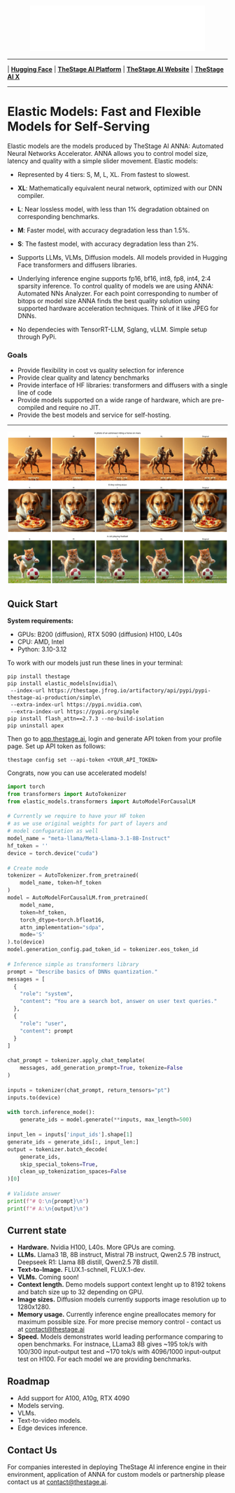 <div align="center" id="sglangtop">
<img src="images/logo.png" alt="logo" width="400" margin="10px"></img>
</div>

--------------------------------------------------------------------------------

| [**Hugging Face**]()
| [**TheStage AI Platform**](https://app.thestage.ai/)
| [**TheStage AI Website**](https://thestage.ai/)
| [**TheStage AI X**](https://https://x.com/TheStageAI)

---
# Elastic Models: Fast and Flexible Models for Self-Serving
Elastic models are the models produced by TheStage AI ANNA: Automated Neural Networks Accelerator. ANNA allows you to control model size, latency and quality with a simple slider movement. Elastic models:

* Represented by 4 tiers: S, M, L, XL. From fastest to slowest.

* __XL__: Mathematically equivalent neural network, optimized with our DNN compiler. 

* __L__: Near lossless model, with less than 1% degradation obtained on corresponding benchmarks.

* __M__: Faster model, with accuracy degradation less than 1.5%.

* __S__: The fastest model, with accuracy degradation less than 2%.

* Supports LLMs, VLMs, Diffusion models. All models provided in Hugging Face transformers and diffusers libraries. 

* Underlying inference engine supports fp16, bf16, int8, fp8, int4, 2:4 sparsity inference. To control quality of models we are using ANNA: Automated NNs Analyzer. For each point corresponding to number of bitops or model size ANNA finds the best quality solution using supported hardware acceleration techniques. Think of it like JPEG for DNNs.

* No dependecies with TensorRT-LLM, Sglang, vLLM. Simple setup through PyPi. 


### Goals

* Provide flexibility in cost vs quality selection for inference
* Provide clear quality and latency benchmarks
* Provide interface of HF libraries: transformers and diffusers with a single line of code
* Provide models supported on a wide range of hardware, which are pre-compiled and require no JIT.
* Provide the best models and service for self-hosting.
---

![](images/flux.jpeg)

## Quick Start

__System requirements:__
* GPUs: B200 (diffusion), RTX 5090 (diffusion) H100, L40s 
* CPU: AMD, Intel
* Python: 3.10-3.12


To work with our models just run these lines in your terminal:

```shell
pip install thestage
pip install elastic_models[nvidia]\
 --index-url https://thestage.jfrog.io/artifactory/api/pypi/pypi-thestage-ai-production/simple\
 --extra-index-url https://pypi.nvidia.com\
 --extra-index-url https://pypi.org/simple
pip install flash_attn==2.7.3 --no-build-isolation
pip uninstall apex
```

Then go to [app.thestage.ai](https://app.thestage.ai), login and generate API token from your profile page. Set up API token as follows:

```shell
thestage config set --api-token <YOUR_API_TOKEN>
```

Congrats, now you can use accelerated models!

```python
import torch
from transformers import AutoTokenizer
from elastic_models.transformers import AutoModelForCausalLM

# Currently we require to have your HF token
# as we use original weights for part of layers and
# model confugaration as well
model_name = "meta-llama/Meta-Llama-3.1-8B-Instruct"
hf_token = ''
device = torch.device("cuda")

# Create mode
tokenizer = AutoTokenizer.from_pretrained(
    model_name, token=hf_token
)
model = AutoModelForCausalLM.from_pretrained(
    model_name, 
    token=hf_token,
    torch_dtype=torch.bfloat16,
    attn_implementation="sdpa",
    mode='S'
).to(device)
model.generation_config.pad_token_id = tokenizer.eos_token_id

# Inference simple as transformers library
prompt = "Describe basics of DNNs quantization."
messages = [
  {
    "role": "system",
    "content": "You are a search bot, answer on user text queries."
  },
  {
    "role": "user",
    "content": prompt
  }
]

chat_prompt = tokenizer.apply_chat_template(
    messages, add_generation_prompt=True, tokenize=False
)

inputs = tokenizer(chat_prompt, return_tensors="pt")
inputs.to(device)

with torch.inference_mode():
    generate_ids = model.generate(**inputs, max_length=500)

input_len = inputs['input_ids'].shape[1]
generate_ids = generate_ids[:, input_len:]
output = tokenizer.batch_decode(
    generate_ids,
    skip_special_tokens=True, 
    clean_up_tokenization_spaces=False
)[0]

# Validate answer
print(f"# Q:\n{prompt}\n")
print(f"# A:\n{output}\n")

```

## Current state

- **Hardware.** Nvidia H100, L40s. More GPUs are coming.
- **LLMs.** Llama3 1B, 8B instruct, Mistral 7B instruct, Qwen2.5 7B instruct, Deepseek R1: Llama 8B distill, Qwen2.5 7B distill. 
- **Text-to-Image.** FLUX.1-schnell, FLUX.1-dev.
- **VLMs.** Coming soon!
- **Context length.** Demo models support context lenght up to 8192 tokens and batch size up to 32 depending on GPU.
- **Image sizes.** Diffusion models currently supports image resolution up to 1280x1280.
- **Memory usage.** Currently inference engine preallocates memory for maximum possible size. For more precise memory control - contact us at contact@thestage.ai
- **Speed.** Models demonstrates world leading performance comparing to open benchmarks. For instnace, LLama3 8B gives ~195 tok/s with 100/300 input-output test and ~170 tok/s with 4096/1000 input-output test on H100. For each model we are providing benchmarks.

## Roadmap

- Add support for A100, A10g, RTX 4090
- Models serving.
- VLMs.
- Text-to-video models.
- Edge devices inference.


## Contact Us

For companies interested in deploying TheStage AI inference engine in their environment, application of ANNA for custom models or partnership please contact us at contact@thestage.ai.
